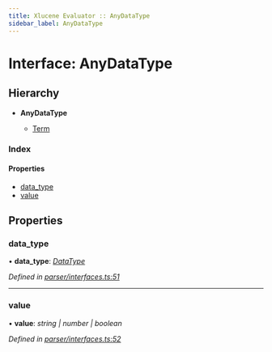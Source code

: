 ```yaml
---
title: Xlucene Evaluator :: AnyDataType
sidebar_label: AnyDataType
---
```


# Interface: AnyDataType

## Hierarchy

* **AnyDataType**

  * [Term](term.md)

### Index

#### Properties

* [data_type](anydatatype.md#data_type)
* [value](anydatatype.md#value)

## Properties

###  data_type

• **data_type**: *[DataType](../overview.md#datatype)*

*Defined in [parser/interfaces.ts:51](https://github.com/terascope/teraslice/blob/b0f73ab9/packages/xlucene-evaluator/src/parser/interfaces.ts#L51)*

___

###  value

• **value**: *string | number | boolean*

*Defined in [parser/interfaces.ts:52](https://github.com/terascope/teraslice/blob/b0f73ab9/packages/xlucene-evaluator/src/parser/interfaces.ts#L52)*

